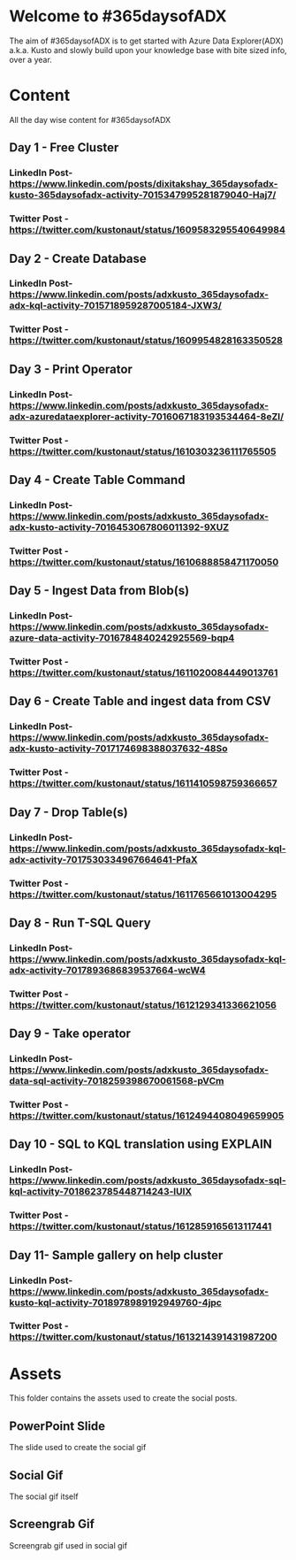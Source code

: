 # Welcome to #365daysofADX

The aim of #365daysofADX is to get started with Azure Data Explorer(ADX) a.k.a. Kusto and slowly build upon your knowledge base with bite sized info, over a year.


# Content

All the day wise content for #365daysofADX

## Day 1 - Free Cluster

### LinkedIn Post- https://www.linkedin.com/posts/dixitakshay_365daysofadx-kusto-365daysofadx-activity-7015347995281879040-Haj7/

### Twitter Post - https://twitter.com/kustonaut/status/1609583295540649984

## Day 2 - Create Database

### LinkedIn Post- https://www.linkedin.com/posts/adxkusto_365daysofadx-adx-kql-activity-7015718959287005184-JXW3/

### Twitter Post - https://twitter.com/kustonaut/status/1609954828163350528

## Day 3 - Print Operator

### LinkedIn Post- https://www.linkedin.com/posts/adxkusto_365daysofadx-adx-azuredataexplorer-activity-7016067183193534464-8eZl/

### Twitter Post - https://twitter.com/kustonaut/status/1610303236111765505

## Day 4 - Create Table Command

### LinkedIn Post- https://www.linkedin.com/posts/adxkusto_365daysofadx-adx-kusto-activity-7016453067806011392-9XUZ

### Twitter Post - https://twitter.com/kustonaut/status/1610688858471170050

## Day 5 - Ingest Data from Blob(s)

### LinkedIn Post- https://www.linkedin.com/posts/adxkusto_365daysofadx-azure-data-activity-7016784840242925569-bqp4

### Twitter Post - https://twitter.com/kustonaut/status/1611020084449013761

## Day 6 - Create Table and ingest data from CSV

### LinkedIn Post- https://www.linkedin.com/posts/adxkusto_365daysofadx-adx-kusto-activity-7017174698388037632-48So

### Twitter Post - https://twitter.com/kustonaut/status/1611410598759366657

## Day 7 - Drop Table(s)

### LinkedIn Post- https://www.linkedin.com/posts/adxkusto_365daysofadx-kql-adx-activity-7017530334967664641-PfaX

### Twitter Post - https://twitter.com/kustonaut/status/1611765661013004295

## Day 8 - Run T-SQL Query

### LinkedIn Post- https://www.linkedin.com/posts/adxkusto_365daysofadx-kql-adx-activity-7017893686839537664-wcW4

### Twitter Post - https://twitter.com/kustonaut/status/1612129341336621056

## Day 9 - Take operator

### LinkedIn Post- https://www.linkedin.com/posts/adxkusto_365daysofadx-data-sql-activity-7018259398670061568-pVCm

### Twitter Post - https://twitter.com/kustonaut/status/1612494408049659905

## Day 10 - SQL to KQL translation using EXPLAIN

### LinkedIn Post- https://www.linkedin.com/posts/adxkusto_365daysofadx-sql-kql-activity-7018623785448714243-lUlX

### Twitter Post - https://twitter.com/kustonaut/status/1612859165613117441

## Day 11- Sample gallery on help cluster

### LinkedIn Post- https://www.linkedin.com/posts/adxkusto_365daysofadx-kusto-kql-activity-7018978989192949760-4jpc

### Twitter Post - https://twitter.com/kustonaut/status/1613214391431987200


# Assets

This folder contains the assets used to create the social posts.

## PowerPoint Slide

The slide used to create the social gif

## Social Gif

The social gif itself

## Screengrab Gif

Screengrab gif used in social gif

